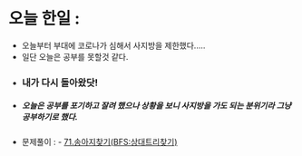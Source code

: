 # 오늘 한일 :
  - 오늘부터 부대에 코로나가 심해서 사지방을 제한했다.....
  -   일단 오늘은 공부를 못할것 같다.
  -  ### 내가 다시 돌아왔닷!
  -  ##### 오늘은 공부를 포기하고 잘려 했으나 상황을 보니 사지방을 가도 되는 분위기라 그냥 공부하기로 했다.
  -  문제풀이 :
    -  [71.송아지찾기(BFS:상대트리찾기)](https://github.com/SeungMin2001/TIL/blob/main/CodingTest/71.%EC%86%A1%EC%95%84%EC%A7%80%20%EC%B0%BE%EA%B8%B0(BFS:%EC%83%81%ED%83%9C%ED%8A%B8%EB%A6%AC%EC%B0%BE%EA%B8%B0).md)
    
